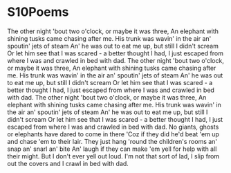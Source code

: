 # S10Poems
The other night 'bout two o'clock, or maybe it was three,
An elephant with shining tusks came chasing after me.
His trunk was wavin' in the air an'  spoutin' jets of steam
An' he was out to eat me up, but still I didn't scream
Or let him see that I was scared - a better thought I had,
I just escaped from where I was and crawled in bed with dad.
The other night 'bout two o'clock, or maybe it was three,
An elephant with shining tusks came chasing after me.
His trunk was wavin' in the air an'  spoutin' jets of steam
An' he was out to eat me up, but still I didn't scream
Or let him see that I was scared - a better thought I had,
I just escaped from where I was and crawled in bed with dad.
The other night 'bout two o'clock, or maybe it was three,
An elephant with shining tusks came chasing after me.
His trunk was wavin' in the air an'  spoutin' jets of steam
An' he was out to eat me up, but still I didn't scream
Or let him see that I was scared - a better thought I had,
I just escaped from where I was and crawled in bed with dad.
No giants, ghosts or elephants have dared to come in there
'Coz if they did he'd beat 'em up and chase 'em to their lair.
They just hang 'round the children's rooms
an' snap an' snarl an' bite
An' laugh if they can make 'em yell
for help with all their might.
But I don't ever yell out loud. I'm not that sort of lad,
I slip from out the covers and I crawl in bed with dad.

